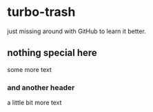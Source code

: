 # turbo-trash
just missing around with GitHub to learn it better.


## nothing special here

some more text


### and another header

a little bit more text


